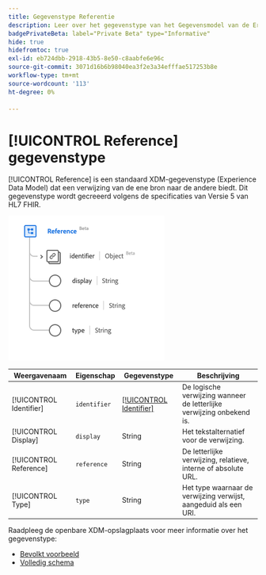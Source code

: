 ```yaml
---
title: Gegevenstype Referentie
description: Leer over het gegevenstype van het Gegevensmodel van de Ervaring van de Referentie (XDM).
badgePrivateBeta: label="Private Beta" type="Informative"
hide: true
hidefromtoc: true
exl-id: eb724dbb-2918-43b5-8e50-c8aabfe6e96c
source-git-commit: 3071d16b6b98040ea3f2e3a34efffae517253b8e
workflow-type: tm+mt
source-wordcount: '113'
ht-degree: 0%

---
```


# [!UICONTROL Reference] gegevenstype

[!UICONTROL Reference] is een standaard XDM-gegevenstype (Experience Data Model) dat een verwijzing van de ene bron naar de andere biedt. Dit gegevenstype wordt gecreeerd volgens de specificaties van Versie 5 van HL7 FHIR.

![ het gegevenstype van de Verwijzing structuur ](../../../images/healthcare/data-types/reference.png)

| Weergavenaam | Eigenschap | Gegevenstype | Beschrijving |
| --- | --- | --- | --- |
| [!UICONTROL Identifier] | `identifier` | [[!UICONTROL Identifier]](../data-types/identifier.md) | De logische verwijzing wanneer de letterlijke verwijzing onbekend is. |
| [!UICONTROL Display] | `display` | String | Het tekstalternatief voor de verwijzing. |
| [!UICONTROL Reference] | `reference` | String | De letterlijke verwijzing, relatieve, interne of absolute URL. |
| [!UICONTROL Type] | `type` | String | Het type waarnaar de verwijzing verwijst, aangeduid als een URI. |

Raadpleeg de openbare XDM-opslagplaats voor meer informatie over het gegevenstype:

* [ Bevolkt voorbeeld ](https://github.com/adobe/xdm/blob/master/extensions/industry/healthcare/fhir/datatypes/reference.example.1.json)
* [ Volledig schema ](https://github.com/adobe/xdm/blob/master/extensions/industry/healthcare/fhir/datatypes/reference.schema.json)

